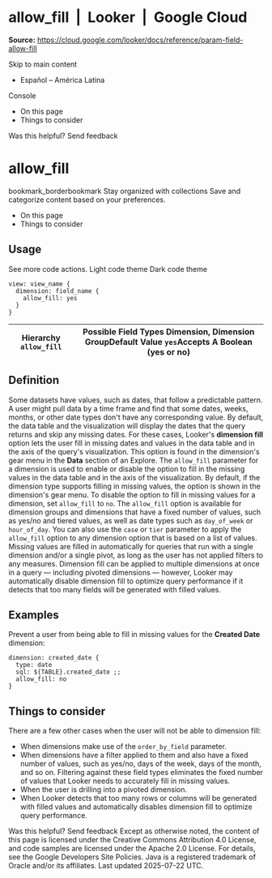 # allow_fill  |  Looker  |  Google Cloud

**Source:** https://cloud.google.com/looker/docs/reference/param-field-allow-fill

Skip to main content 
  * Español – América Latina

Console 


  * On this page
  * Things to consider




Was this helpful?
Send feedback 
#  allow_fill
bookmark_borderbookmark Stay organized with collections  Save and categorize content based on your preferences.
  * On this page
  * Things to consider


## Usage
See more code actions.
Light code theme
Dark code theme
```
view: view_name {
  dimension: field_name {
    allow_fill: yes 
  }
}

```

Hierarchy `allow_fill` |  Possible Field Types Dimension, Dimension GroupDefault Value `yes`Accepts A Boolean (yes or no)  
---|---  
## Definition
Some datasets have values, such as dates, that follow a predictable pattern. A user might pull data by a time frame and find that some dates, weeks, months, or other date types don't have any corresponding value. By default, the data table and the visualization will display the dates that the query returns and skip any missing dates.
For these cases, Looker's **dimension fill** option lets the user fill in missing dates and values in the data table and in the axis of the query's visualization. This option is found in the dimension's gear menu in the **Data** section of an Explore.
The `allow_fill` parameter for a dimension is used to enable or disable the option to fill in the missing values in the data table and in the axis of the visualization. By default, if the dimension type supports filling in missing values, the option is shown in the dimension's gear menu. To disable the option to fill in missing values for a dimension, set `allow_fill` to `no`.
The `allow_fill` option is available for dimension groups and dimensions that have a fixed number of values, such as yes/no and tiered values, as well as date types such as `day_of_week` or `hour_of_day`.
You can also use the `case` or `tier` parameter to apply the `allow_fill` option to any dimension option that is based on a list of values. Missing values are filled in automatically for queries that run with a single dimension and/or a single pivot, as long as the user has not applied filters to any measures.
Dimension fill can be applied to multiple dimensions at once in a query — including pivoted dimensions — however, Looker may automatically disable dimension fill to optimize query performance if it detects that too many fields will be generated with filled values.
## Examples
Prevent a user from being able to fill in missing values for the **Created Date** dimension:
```
dimension: created_date {
  type: date
  sql: ${TABLE}.created_date ;;
  allow_fill: no
}

```

## Things to consider
There are a few other cases when the user will not be able to dimension fill:
  * When dimensions make use of the `order_by_field` parameter.
  * When dimensions have a filter applied to them and also have a fixed number of values, such as yes/no, days of the week, days of the month, and so on. Filtering against these field types eliminates the fixed number of values that Looker needs to accurately fill in missing values.
  * When the user is drilling into a pivoted dimension.
  * When Looker detects that too many rows or columns will be generated with filled values and automatically disables dimension fill to optimize query performance.


Was this helpful?
Send feedback 
Except as otherwise noted, the content of this page is licensed under the Creative Commons Attribution 4.0 License, and code samples are licensed under the Apache 2.0 License. For details, see the Google Developers Site Policies. Java is a registered trademark of Oracle and/or its affiliates.
Last updated 2025-07-22 UTC.


